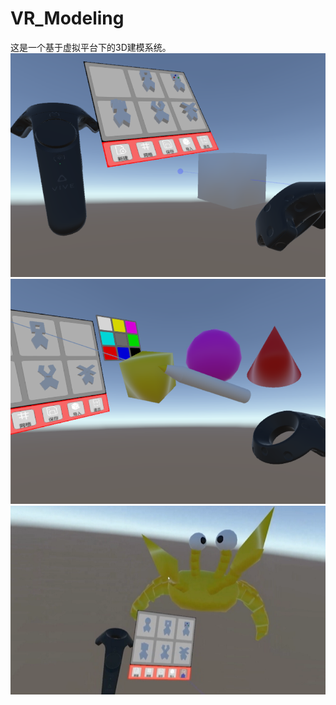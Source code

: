 # VR_Modeling
这是一个基于虚拟平台下的3D建模系统。
![Image text](https://github.com/JellyCCQ/VR_Modeling/blob/master/%E6%8D%95%E8%8E%B73.PNG)
![Image text](https://github.com/JellyCCQ/VR_Modeling/blob/master/%E6%8D%95%E8%8E%B716.PNG)
![Image text](https://github.com/JellyCCQ/VR_Modeling/blob/master/final.PNG)
